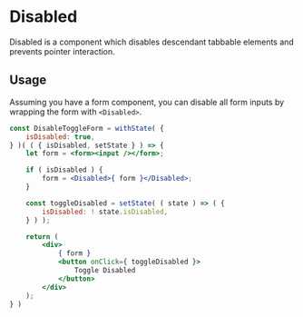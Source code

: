 Disabled
========

Disabled is a component which disables descendant tabbable elements and prevents pointer interaction.

## Usage

Assuming you have a form component, you can disable all form inputs by wrapping the form with `<Disabled>`.

```jsx
const DisableToggleForm = withState( {
	isDisabled: true,
} )( ( { isDisabled, setState } ) => {
	let form = <form><input /></form>;

	if ( isDisabled ) {
		form = <Disabled>{ form }</Disabled>;
	}

	const toggleDisabled = setState( ( state ) => ( {
		isDisabled: ! state.isDisabled,
	} ) );

	return (
		<div>
			{ form }
			<button onClick={ toggleDisabled }>
				Toggle Disabled
			</button>
		</div>
	);
} )
```
